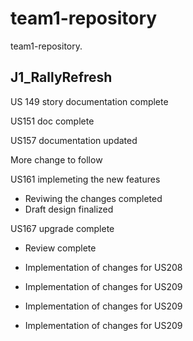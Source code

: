 # team1-repository

team1-repository. 

## J1_RallyRefresh 

US 149 story documentation complete

US151 doc complete

US157 documentation updated

More change to follow

US161 implemeting the new features
* Reviwing the changes completed
* Draft design finalized


US167 upgrade complete
* Review complete
* Implementation of changes for US208

* Implementation of changes for US209
* Implementation of changes for US209
* Implementation of changes for US209
